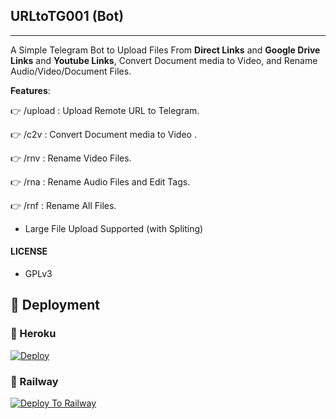 ## URLtoTG001 (Bot)
---

A Simple Telegram Bot to Upload Files From **Direct Links** and **Google Drive Links** and **Youtube Links**, Convert Document media to Video, and Rename Audio/Video/Document Files.

**Features**:

👉 /upload : Upload Remote URL to Telegram.

👉 /c2v : Convert Document media to Video .

👉 /rnv : Rename Video Files.

👉 /rna : Rename Audio Files and Edit Tags.

👉 /rnf : Rename All Files.

- Large File Upload Supported (with Spliting)

#### LICENSE
- GPLv3

## 🚀 Deployment

### 💜 Heroku

[![Deploy](https://www.herokucdn.com/deploy/button.svg)](https://heroku.com/deploy)

### 💜 Railway

[![Deploy To Railway](https://railway.app/button.svg)](https://railway.app/new/template?template=https://github.com/basalibas/URLtoTG001&envs=API_ID,API_HASH,BOT_TOKEN)

